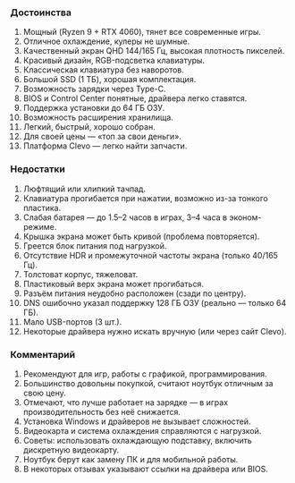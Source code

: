 ### **Достоинства**

1. Мощный (Ryzen 9 + RTX 4060), тянет все современные игры.
2. Отличное охлаждение, кулеры не шумные.
3. Качественный экран QHD 144/165 Гц, высокая плотность пикселей.
4. Красивый дизайн, RGB-подсветка клавиатуры.
5. Классическая клавиатура без наворотов.
6. Большой SSD (1 ТБ), хорошая комплектация.
7. Возможность зарядки через Type-C.
8. BIOS и Control Center понятные, драйвера легко ставятся.
9. Поддержка установки до 64 ГБ ОЗУ.
10. Возможность расширения хранилища.
11. Легкий, быстрый, хорошо собран.
12. Для своей цены — «топ за свои деньги».
13. Платформа Clevo — легко найти запчасти.

### **Недостатки**

1. Люфтящий или хлипкий тачпад.
2. Клавиатура прогибается при нажатии, возможно из-за тонкого пластика.
3. Слабая батарея — до 1.5–2 часов в играх, 3–4 часа в эконом-режиме.
4. Крышка экрана может быть кривой (проблема повторяется).
5. Греется блок питания под нагрузкой.
6. Отсутствие HDR и промежуточной частоты экрана (только 40/165 Гц).
7. Толстоват корпус, тяжеловат.
8. Пластиковый верх экрана может прогибаться.
9. Разъём питания неудобно расположен (сзади по центру).
10. DNS ошибочно указал поддержку 128 ГБ ОЗУ (реально — только 64 ГБ).
11. Мало USB-портов (3 шт.).
12. Некоторые драйвера нужно искать вручную (или через сайт Clevo).

### **Комментарий**

1. Рекомендуют для игр, работы с графикой, программирования.
2. Большинство довольны покупкой, считают ноутбук отличным за свою цену.
3. Отмечают, что лучше работает на зарядке — в играх производительность без неё снижается.
4. Установка Windows и драйверов не вызывает сложностей.
5. Видеокарта и система охлаждения справляются с нагрузкой.
6. Советы: использовать охлаждающую подставку, включить дискретную видеокарту.
7. Ноутбук берут как замену ПК и для мобильной работы.
8. В некоторых отзывах указывают ссылки на драйвера или BIOS.